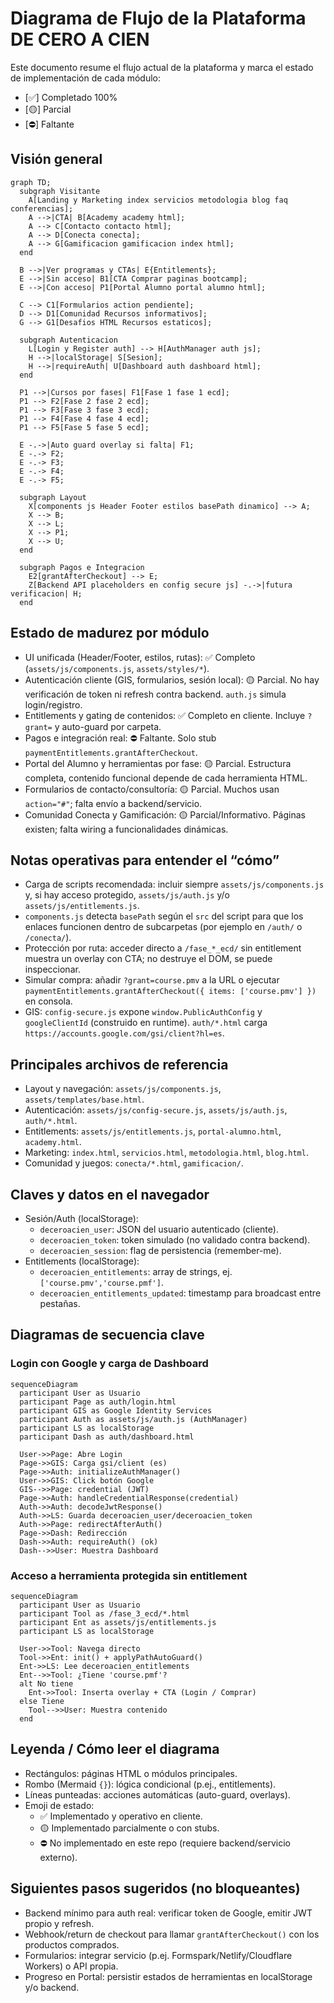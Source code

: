 # Diagrama de Flujo de la Plataforma DE CERO A CIEN

Este documento resume el flujo actual de la plataforma y marca el estado de implementación de cada módulo: 
- [✅] Completado 100%
- [🟡] Parcial
- [⛔] Faltante

## Visión general

```mermaid
graph TD;
  subgraph Visitante
    A[Landing y Marketing index servicios metodologia blog faq conferencias];
    A -->|CTA| B[Academy academy html];
    A --> C[Contacto contacto html];
    A --> D[Conecta conecta];
    A --> G[Gamificacion gamificacion index html];
  end

  B -->|Ver programas y CTAs| E{Entitlements};
  E -->|Sin acceso| B1[CTA Comprar paginas bootcamp];
  E -->|Con acceso| P1[Portal Alumno portal alumno html];

  C --> C1[Formularios action pendiente];
  D --> D1[Comunidad Recursos informativos];
  G --> G1[Desafios HTML Recursos estaticos];

  subgraph Autenticacion
    L[Login y Register auth] --> H[AuthManager auth js];
    H -->|localStorage| S[Sesion];
    H -->|requireAuth| U[Dashboard auth dashboard html];
  end

  P1 -->|Cursos por fases| F1[Fase 1 fase 1 ecd];
  P1 --> F2[Fase 2 fase 2 ecd];
  P1 --> F3[Fase 3 fase 3 ecd];
  P1 --> F4[Fase 4 fase 4 ecd];
  P1 --> F5[Fase 5 fase 5 ecd];

  E -.->|Auto guard overlay si falta| F1;
  E -.-> F2;
  E -.-> F3;
  E -.-> F4;
  E -.-> F5;

  subgraph Layout
    X[components js Header Footer estilos basePath dinamico] --> A;
    X --> B;
    X --> L;
    X --> P1;
    X --> U;
  end

  subgraph Pagos e Integracion
    E2[grantAfterCheckout] --> E;
    Z[Backend API placeholders en config secure js] -.->|futura verificacion| H;
  end
```

## Estado de madurez por módulo
- UI unificada (Header/Footer, estilos, rutas): ✅ Completo (`assets/js/components.js`, `assets/styles/*`).
- Autenticación cliente (GIS, formularios, sesión local): 🟡 Parcial. No hay verificación de token ni refresh contra backend. `auth.js` simula login/registro.
- Entitlements y gating de contenidos: ✅ Completo en cliente. Incluye `?grant=` y auto-guard por carpeta.
- Pagos e integración real: ⛔ Faltante. Solo stub `paymentEntitlements.grantAfterCheckout`.
- Portal del Alumno y herramientas por fase: 🟡 Parcial. Estructura completa, contenido funcional depende de cada herramienta HTML.
- Formularios de contacto/consultoría: 🟡 Parcial. Muchos usan `action="#"`; falta envío a backend/servicio.
- Comunidad Conecta y Gamificación: 🟡 Parcial/Informativo. Páginas existen; falta wiring a funcionalidades dinámicas.

## Notas operativas para entender el “cómo”
- Carga de scripts recomendada: incluir siempre `assets/js/components.js` y, si hay acceso protegido, `assets/js/auth.js` y/o `assets/js/entitlements.js`.
- `components.js` detecta `basePath` según el `src` del script para que los enlaces funcionen dentro de subcarpetas (por ejemplo en `/auth/` o `/conecta/`).
- Protección por ruta: acceder directo a `/fase_*_ecd/` sin entitlement muestra un overlay con CTA; no destruye el DOM, se puede inspeccionar.
- Simular compra: añadir `?grant=course.pmv` a la URL o ejecutar `paymentEntitlements.grantAfterCheckout({ items: ['course.pmv'] })` en consola.
- GIS: `config-secure.js` expone `window.PublicAuthConfig` y `googleClientId` (construido en runtime). `auth/*.html` carga `https://accounts.google.com/gsi/client?hl=es`.

## Principales archivos de referencia
- Layout y navegación: `assets/js/components.js`, `assets/templates/base.html`.
- Autenticación: `assets/js/config-secure.js`, `assets/js/auth.js`, `auth/*.html`.
- Entitlements: `assets/js/entitlements.js`, `portal-alumno.html`, `academy.html`.
- Marketing: `index.html`, `servicios.html`, `metodologia.html`, `blog.html`.
- Comunidad y juegos: `conecta/*.html`, `gamificacion/`.

## Claves y datos en el navegador
- Sesión/Auth (localStorage):
  - `deceroacien_user`: JSON del usuario autenticado (cliente).
  - `deceroacien_token`: token simulado (no validado contra backend).
  - `deceroacien_session`: flag de persistencia (remember-me).
- Entitlements (localStorage):
  - `deceroacien_entitlements`: array de strings, ej. `['course.pmv','course.pmf']`.
  - `deceroacien_entitlements_updated`: timestamp para broadcast entre pestañas.

## Diagramas de secuencia clave

### Login con Google y carga de Dashboard

```mermaid
sequenceDiagram
  participant User as Usuario
  participant Page as auth/login.html
  participant GIS as Google Identity Services
  participant Auth as assets/js/auth.js (AuthManager)
  participant LS as localStorage
  participant Dash as auth/dashboard.html

  User->>Page: Abre Login
  Page->>GIS: Carga gsi/client (es)
  Page->>Auth: initializeAuthManager()
  User->>GIS: Click botón Google
  GIS-->>Page: credential (JWT)
  Page->>Auth: handleCredentialResponse(credential)
  Auth->>Auth: decodeJwtResponse()
  Auth->>LS: Guarda deceroacien_user/deceroacien_token
  Auth->>Page: redirectAfterAuth()
  Page->>Dash: Redirección
  Dash->>Auth: requireAuth() (ok)
  Dash-->>User: Muestra Dashboard
```

### Acceso a herramienta protegida sin entitlement

```mermaid
sequenceDiagram
  participant User as Usuario
  participant Tool as /fase_3_ecd/*.html
  participant Ent as assets/js/entitlements.js
  participant LS as localStorage

  User->>Tool: Navega directo
  Tool->>Ent: init() + applyPathAutoGuard()
  Ent->>LS: Lee deceroacien_entitlements
  Ent-->>Tool: ¿Tiene 'course.pmf'?
  alt No tiene
    Ent->>Tool: Inserta overlay + CTA (Login / Comprar)
  else Tiene
    Tool-->>User: Muestra contenido
  end
```

## Leyenda / Cómo leer el diagrama
- Rectángulos: páginas HTML o módulos principales.
- Rombo (Mermaid `{}`): lógica condicional (p.ej., entitlements).
- Líneas punteadas: acciones automáticas (auto-guard, overlays).
- Emoji de estado:
  - ✅ Implementado y operativo en cliente.
  - 🟡 Implementado parcialmente o con stubs.
  - ⛔ No implementado en este repo (requiere backend/servicio externo).

## Siguientes pasos sugeridos (no bloqueantes)
- Backend mínimo para auth real: verificar token de Google, emitir JWT propio y refresh.
- Webhook/return de checkout para llamar `grantAfterCheckout()` con los productos comprados.
- Formularios: integrar servicio (p.ej. Formspark/Netlify/Cloudflare Workers) o API propia.
- Progreso en Portal: persistir estados de herramientas en localStorage y/o backend.
